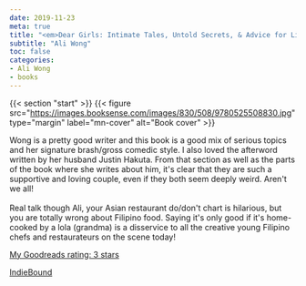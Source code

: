 ```yaml
---
date: 2019-11-23
meta: true
title: "<em>Dear Girls: Intimate Tales, Untold Secrets, & Advice for Living Your Best Life</em>"
subtitle: "Ali Wong"
toc: false
categories:
- Ali Wong
- books
---
```


{{< section "start" >}}
{{< figure src="https://images.booksense.com/images/830/508/9780525508830.jpg" type="margin" label="mn-cover" alt="Book cover" >}}

Wong is a pretty good writer and this book is a good mix of serious topics and her signature brash/gross comedic style. I also loved the afterword written by her husband Justin Hakuta. From that section as well as the parts of the book where she writes about him, it's clear that they are such a supportive and loving couple, even if they both seem deeply weird. Aren't we all!<br /><br />Real talk though Ali, your Asian restaurant do/don't chart is hilarious, but you are totally wrong about Filipino food. Saying it's only good if it's home-cooked by a lola (grandma) is a disservice to all the creative young Filipino chefs and restaurateurs on the scene today!

[My Goodreads rating: 3 stars](https://www.goodreads.com/review/show/3026246739)  

[IndieBound](https://www.indiebound.org/book/9780525508830)
